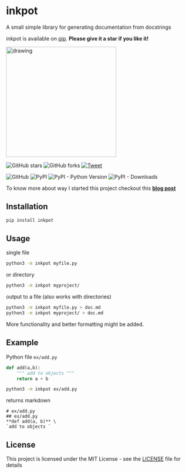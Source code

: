 # inkpot
A small simple library for generating documentation from docstrings

inkpot is available on [pip](https://pypi.org/project/inkpot/). **Please give it a star if you like it!**

<img src="https://cdn.pixabay.com/photo/2014/04/05/12/20/ink-316909_960_720.jpg" alt="drawing" width="300"/>

![GitHub stars](https://img.shields.io/github/stars/AxelGard/inkpot?style=social)
![GitHub forks](https://img.shields.io/github/forks/AxelGard/inkpot?style=social)
[![Tweet](https://img.shields.io/twitter/url/http/shields.io.svg?style=social)](https://twitter.com/Axel_Gard)

![GitHub](https://img.shields.io/github/license/AxelGard/inkpot?style=plastic)
![PyPI](https://img.shields.io/pypi/v/inkpot)
![PyPI - Python Version](https://img.shields.io/pypi/pyversions/inkpot)
![PyPI - Downloads](https://img.shields.io/pypi/dm/inkpot)

To know more about way I started this project checkout this **[blog post](https://axelgard.github.io/blog/inkpot/2021/07/01/inkpot-init.html)**

## Installation
```bash
pip install inkpot
```

## Usage
single file
```bash
python3 -m inkpot myfile.py
```
or directory
```bash
python3 -m inkpot myproject/
```
output to a file (also works with directories)
```bash
python3 -m inkpot myfile.py > doc.md
python3 -m inkpot myproject/ > doc.md
```

More functionality and better formatting might be added.

## Example

Python file `ex/add.py`
```python
def add(a,b):
    """ add to objects """
    return a + b

```
```bash
python3 -m inkpot ex/add.py
```
returns markdown
```
# ex/add.py
## ex/add.py
**def add(a, b)** \
`add to objects `
```

## License
This project is licensed under the MIT License - see the [LICENSE](LICENSE.txt) file for details
